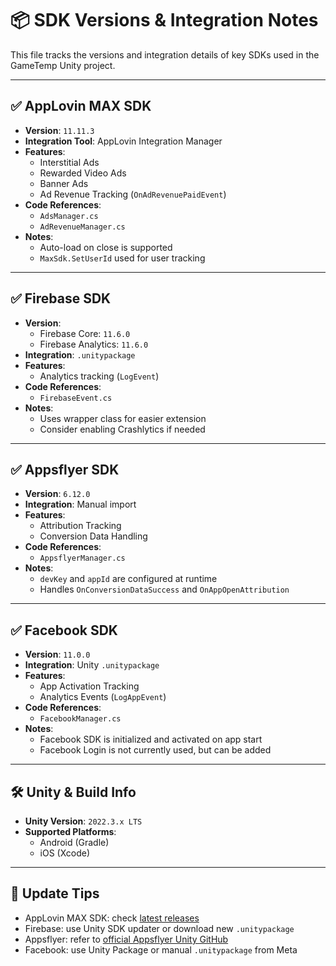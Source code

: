 # 📦 SDK Versions & Integration Notes

This file tracks the versions and integration details of key SDKs used in the GameTemp Unity project.

---

## ✅ AppLovin MAX SDK

- **Version**: `11.11.3`
- **Integration Tool**: AppLovin Integration Manager
- **Features**:
  - Interstitial Ads
  - Rewarded Video Ads
  - Banner Ads
  - Ad Revenue Tracking (`OnAdRevenuePaidEvent`)
- **Code References**:
  - `AdsManager.cs`
  - `AdRevenueManager.cs`
- **Notes**:
  - Auto-load on close is supported
  - `MaxSdk.SetUserId` used for user tracking

---

## ✅ Firebase SDK

- **Version**:
  - Firebase Core: `11.6.0`
  - Firebase Analytics: `11.6.0`
- **Integration**: `.unitypackage`
- **Features**:
  - Analytics tracking (`LogEvent`)
- **Code References**:
  - `FirebaseEvent.cs`
- **Notes**:
  - Uses wrapper class for easier extension
  - Consider enabling Crashlytics if needed

---

## ✅ Appsflyer SDK

- **Version**: `6.12.0`
- **Integration**: Manual import
- **Features**:
  - Attribution Tracking
  - Conversion Data Handling
- **Code References**:
  - `AppsflyerManager.cs`
- **Notes**:
  - `devKey` and `appId` are configured at runtime
  - Handles `OnConversionDataSuccess` and `OnAppOpenAttribution`

---

## ✅ Facebook SDK

- **Version**: `11.0.0`
- **Integration**: Unity `.unitypackage`
- **Features**:
  - App Activation Tracking
  - Analytics Events (`LogAppEvent`)
- **Code References**:
  - `FacebookManager.cs`
- **Notes**:
  - Facebook SDK is initialized and activated on app start
  - Facebook Login is not currently used, but can be added

---

## 🛠 Unity & Build Info

- **Unity Version**: `2022.3.x LTS`
- **Supported Platforms**:
  - Android (Gradle)
  - iOS (Xcode)

---

## 📌 Update Tips

- AppLovin MAX SDK: check [latest releases](https://dash.applovin.com/documentation/mediation/unity/getting-started/integration#step-1)
- Firebase: use Unity SDK updater or download new `.unitypackage`
- Appsflyer: refer to [official Appsflyer Unity GitHub](https://github.com/AppsFlyerSDK/AppsFlyerUnityPlugin)
- Facebook: use Unity Package or manual `.unitypackage` from Meta

